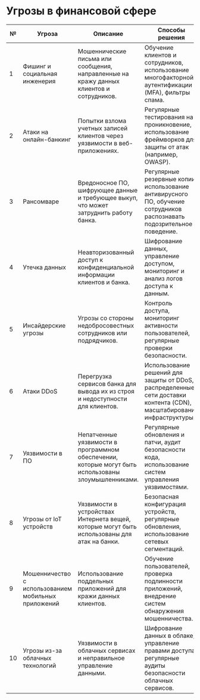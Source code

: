# Угрозы в финансовой сфере

| **№** | **Угроза** | **Описание** | **Способы решения** |
|-|-|-|-|
| 1 | Фишинг и социальная инженерия | Мошеннические письма или сообщения, направленные на кражу данных клиентов и сотрудников. | Обучение клиентов и сотрудников, использование многофакторной аутентификации (MFA), фильтры спама. |
| 2 | Атаки на онлайн-банкинг | Попытки взлома учетных записей клиентов через уязвимости в веб-приложениях. | Регулярные тестирования на проникновение, использование фреймворков для защиты от атак (например, OWASP). |
| 3 | Рансомваре | Вредоносное ПО, шифрующее данные и требующее выкуп, что может затруднить работу банка. | Регулярные резервные копии, использование антивирусного ПО, обучение сотрудников распознавать подозрительное поведение. |
| 4 | Утечка данных | Неавторизованный доступ к конфиденциальной информации клиентов и банка. | Шифрование данных, управление доступом, мониторинг и анализ логов доступа к данным. |
| 5 | Инсайдерские угрозы | Угрозы со стороны недобросовестных сотрудников или подрядчиков. | Контроль доступа, мониторинг активности пользователей, регулярные проверки безопасности. |
| 6 | Атаки DDoS | Перегрузка сервисов банка для вывода их из строя и недоступности для клиентов. | Использование решений для защиты от DDoS, распределенные сети доставки контента (CDN), масштабирование инфраструктуры. |
| 7 | Уязвимости в ПО | Непатченные уязвимости в программном обеспечении, которые могут быть использованы злоумышленниками. | Регулярные обновления и патчи, аудит безопасности кода, использование систем управления уязвимостями. |
| 8 | Угрозы от IoT устройств | Уязвимости в устройствах Интернета вещей, которые могут быть использованы для атак на банки. | Безопасная конфигурация устройств, регулярные обновления, использование сетевых сегментаций. |
| 9 | Мошенничество с использованием мобильных приложений | Использование поддельных приложений для кражи данных клиентов. | Обучение пользователей, проверка подлинности приложений, внедрение систем обнаружения мошенничества. |
| 10 | Угрозы из-за облачных технологий | Уязвимости в облачных сервисах и неправильное управление данными. | Шифрование данных в облаке, управление правами доступа, регулярные аудиты безопасности облачных сервисов. |
